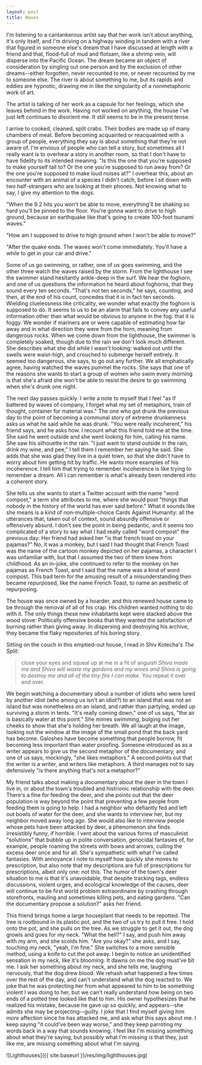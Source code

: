 ```yaml
---
layout: post
title: Waves
---
```


I'm listening to a cantankerous artist say that her work isn't about anything, it's only itself, and I'm driving on a highway winding in tandem with a river that figured in someone else's dream that I have discussed at length with a friend and that, flood-full of mud and flotsam, like a shrimp vein, will disperse into the Pacific Ocean. The dream became an object of consideration by singling out one person and by the exclusion of other dreams--either forgotten, never recounted to me, or never recounted by me to someone else. The river is about something to me, but its rapids and eddies are hypnotic, drawing me in like the singularity of a nonmetaphoric work of art.

The artist is talking of her work as a capsule for her feelings, which she leaves behind in the work. Having not worked on anything, the house I've just left continues to disorient me. It still seems to be in the present tense.

I arrive to cooked, cleaned, split crabs. Their bodies are made up of many chambers of meat. Before becoming acquainted or reacquainted with a group of people, everything they say is about something that they're not aware of. I'm envious of people who can tell a story, but sometimes all I really want is to overhear a story in another room, so that I don't have to have fidelity to its intended meaning. "Is this the one that you're supposed to make yourself tall to? Or the one you're supposed to run away from? Or the one you're supposed to make loud noises at?" I overhear this, about an encounter with an animal of a species I didn't catch, before I sit down with two half-strangers who are looking at their phones. Not knowing what to say, I give my attention to the dogs.

"When the 9.2 hits you won't be able to move, everything'll be shaking so hard you'll be pinned to the floor. You're gonna want to drive to high ground, because an earthquake like that's going to create 100-foot tsunami waves."

"How am I supposed to drive to high ground when I won't be able to move?"

"After the quake ends. The waves won't come immediately. You'll have a while to get in your car and drive."

Some of us go swimming, or rather, one of us goes swimming, and the other three watch the waves raised by the storm. From the lighthouse I see the swimmer stand hesitantly ankle-deep in the surf. We hear the foghorn, and one of us questions the information he heard about foghorns, that they sound every ten seconds. "That's not ten seconds," he says, counting, and then, at the end of his count, concedes that it is in fact ten seconds. Wielding cluelessness like criticality, we wonder what exactly the foghorn is supposed to do. It seems to us to be an alarm that fails to convey any useful information other than what would be obvious to anyone in the fog: that it is foggy. We wonder if mariners are or were capable of estimating how far away and in what direction they were from the horn, meaning from dangerous rocks. When we come down from the lighthouse, the swimmer is completely soaked, though due to the rain we don't look much different. She describes what she did while I wasn't looking: walked out until the swells were waist-high, and crouched to submerge herself entirely. It seemed too dangerous, she says, to go out any further. We all emphatically agree, having watched the waves pummel the rocks. She says that one of the reasons she wants to start a group of women who swim every morning is that she's afraid she won't be able to resist the desire to go swimming when she's drunk one night.

The next day passes quickly. I write a note to myself that I feel "as if battered by waves of company, I forget what my set of metaphors, train of thought, container for material was." The one who got drunk the previous day to the point of becoming a communal story of extreme drunkenness asks us what he said while he was drunk. "You were really incoherent," his friend says, and he asks how. I recount what this friend told me at the time. She said he went outside and she went looking for him, calling his name. She saw his silhouette in the rain. "I just want to stand outside in the rain, drink my wine, and pee," I tell them I remember her saying he said. She adds that she was glad they live in a quiet town, so that she didn't have to worry about him getting hit by traffic. He wants more examples of his incoherence. I tell him that trying to remember incoherence is like trying to remember a dream. All I can remember is what's already been rendered into a coherent story.

She tells us she wants to start a Twitter account with the name "word compost," a term she attributes to me, where she would post "things that nobody in the history of the world has ever said before." What it sounds like she means is a kind of non-multiple-choice Cards Against Humanity: all the utterances that, taken out of context, sound absurdly offensive or offensively absurd. I don't see the point in being pedantic, and it seems too complicated of a story to say what I had really called "word compost" the previous day: Her friend had asked her "is that french toast on your pajamas?" No, it was a monkey, but I said I had thought that French Toast was the name of the cartoon monkey depicted on her pajamas, a character I was unfamiliar with, but that I assumed the two of them knew from childhood. As an in-joke, she continued to refer to the monkey on her pajamas as French Toast, and I said that the name was a kind of word compost. This bad term for the amusing result of a misunderstanding then became repurposed, like the name French Toast, to name an aesthetic of repurposing.

The house was once owned by a hoarder, and this renewed house came to be through the removal of all of his crap. His children wanted nothing to do with it. The only things these new inhabitants kept were stacked above the wood stove: Politically offensive books that they wanted the satisfaction of burning rather than giving away. In dispersing and destroying his archive, they became the flaky repositories of his boring story.

Sitting on the couch in this emptied-out house, I read in Shiv Kotecha's *The Split*:

> close your eyes and squeal up at me in a fit of anguish *Shiva made me and Shiva will waste my gardens and my wives and Shiva is going to destroy me and all of the tiny fire I can make.* You repeat it over and over.

We begin watching a documentary about a number of idiots who were lured by another idiot (who among us isn't an idiot?) to an island that was not an island but was nonetheless *on* an island, and rather than partying, ended up surviving a storm in tents. "It's really coming down," one of us says, "the air is basically water at this point." She mimes swimming, bulging out her cheeks to show that she's holding her breath. We all laugh at the image, looking out the window at the image of the small pond that the back yard has become. Galoshes have become something that people borrow, fit becoming less important than water proofing. Someone introduced as as a writer appears to give us the second metaphor of the documentary, and one of us says, mockingly, "she likes metaphors." A second points out that the writer is a writer, and writers like metaphors. A third manages not to say defensively "is there anything that's not a metaphor?"

My friend talks about making a documentary about the deer in the town I live in, or about the town's troubled and histrionic relationship with the deer. There's a fine for feeding the deer, and she points out that the deer population is way beyond the point that preventing a few people from feeding them is going to help. I had a neighbor who defiantly fed and left out bowls of water for the deer, and she wants to interview her, but my neighbor moved away long ago. She would also like to interview people whose pets have been attacked by deer, a phenomenon she finds irresistibly funny, if horrible. I vent about the various forms of masculinist "solutions" that bubble up in polite conversation, genocidal fantasies of, for example, people roaming the streets with bows and arrows, culling the excess deer once and for all. She's sympathetic with what I've called fantasies. With annoyance I note to myself how quickly she moves to prescription, but also note that my descriptions are full of prescriptions for prescriptions, albeit only one: not this. The humor of the town's deer situation to me is that it's unavoidable, that despite tracking tags, endless discussions, violent urges, and ecological knowledge of the causes, deer will continue to be first world problem extraordinaire by crashing through storefronts, mauling and sometimes killing pets, and eating gardens. "Can the documentary propose a solution?" asks her friend.

This friend brings home a large houseplant that needs to be repotted. The tree is rootbound in its plastic pot, and the two of us try to pull it free. I hold onto the pot, and she pulls on the tree. As we struggle to get it out, the dog growls and goes for my neck. "What the hell?" I say, and push him away with my arm, and she scolds him. "Are you okay?" she asks, and I say, touching my neck, "yeah, I'm fine." She switches to a more sensible method, using a knife to cut the pot away. I begin to notice an unidentified sensation in my neck, like it's blooming. It dawns on me the dog must've bit me. I ask her something about my neck, and she tells me, laughing nervously, that the dog drew blood. We rehash what happened a few times over the rest of the day, and can't understand what the dog reacted to. We joke that he was protecting her from what appeared to him to be something violent I was doing to her, but we can't really understand how being on two ends of a potted tree looked like that to him. His owner hypothesizes that he realized his mistake, because he gave up so quickly, and appears--she admits she may be projecting--guilty. I joke that I find myself giving him *more* affection since he has attacked me, and ask what this says about me. I keep saying "it could've been way worse," and they keep parroting my words back in a way that sounds knowing. I feel like I'm missing something about what they're saying, but possibly what I'm missing is that they, just like me, are missing something about what I'm saying.

![Lighthouses]({{ site.baseurl }}/res/img/lighthouses.jpg)
